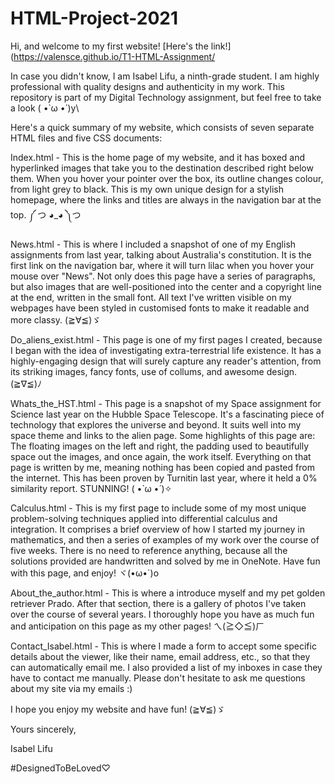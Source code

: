 # HTML-Project-2021
Hi, and welcome to my first website! [Here's the link!](https://valensce.github.io/T1-HTML-Assignment/

In case you didn't know, I am Isabel Lifu, a ninth-grade student. I am highly professional with quality designs and authenticity in my work. This repository is part of my Digital Technology assignment, but feel free to take a look ( •̀ ω •́ )y\


Here's a quick summary of my website, which consists of seven separate HTML files and five CSS documents:

Index.html - This is the home page of my website, and it has boxed and hyperlinked images that take you to the destination described right below them. When you hover your pointer over the box, its outline changes colour, from light grey to black. This is my own unique design for a stylish homepage, where the links and titles are always in the navigation bar at the top. ༼ つ ◕_◕ ༽つ

News.html - This is where I included a snapshot of one of my English assignments from last year, talking about Australia's constitution. It is the first link on the navigation bar, where it will turn lilac when you hover your mouse over "News". Not only does this page have a series of paragraphs, but also images that are well-positioned into the center and a copyright line at the end, written in the small font. All text I've written visible on my webpages have been styled in customised fonts to make it readable and more classy. (≧∀≦)ゞ

Do_aliens_exist.html - This page is one of my first pages I created, because I began with the idea of investigating extra-terrestrial life existence. It has a highly-engaging design that will surely capture any reader's attention, from its striking images, fancy fonts, use of collums, and awesome design. (≧∇≦)ﾉ

Whats_the_HST.html - This page is a snapshot of my Space assignment for Science last year on the Hubble Space Telescope. It's a fascinating piece of technology that explores the universe and beyond. It suits well into my space theme and links to the alien page. Some highlights of this page are: The floating images on the left and right, the padding used to beautifully space out the images, and once again, the work itself. Everything on that page is written by me, meaning nothing has been copied and pasted from the internet. This has been proven by Turnitin last year, where it held a 0% similarity report. STUNNING! ( •̀ ω •́ )✧

Calculus.html - This is my first page to include some of my most unique problem-solving techniques applied into differential calculus and integration. It comprises a brief overview of how I started my journey in mathematics, and then a series of examples of my work over the course of five weeks. There is no need to reference anything, because all the solutions provided are handwritten and solved by me in OneNote. Have fun with this page, and enjoy! ヾ(•ω•`)o

About_the_author.html - This is where a introduce myself and my pet golden retriever Prado. After that section, there is a gallery of photos I've taken over the course of several years. I thoroughly hope you have as much fun and anticipation on this page as my other pages! ㄟ(≧◇≦)ㄏ

Contact_Isabel.html - This is where I made a form to accept some specific details about the viewer, like their name, email address, etc., so that they can automatically email me. I also provided a list of my inboxes in case they have to contact me manually. Please don't hesitate to ask me questions about my site via my emails :)

I hope you enjoy my website and have fun! (≧∀≦)ゞ

Yours sincerely, 

Isabel Lifu

#DesignedToBeLoved♡


